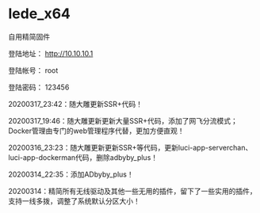 # lede_x64
自用精简固件

登陆地址： http://10.10.10.1

登陆帐号： root

登陆密码： 123456


20200317_23:42：随大雕更新SSR+代码！

20200317_19:46：随大雕更新更新大量SSR+代码，添加了网飞分流模式；Docker管理由专门的web管理程序代替，更加方便直观！

20200316_23:23：随大雕更新更新SSR+等代码，更新luci-app-serverchan、luci-app-dockerman代码，删除adbyby_plus！

20200314_22:35：添加ADbyby_plus！

20200314：精简所有无线驱动及其他一些无用的插件，留下了一些实用的插件，支持一线多拨，调整了系统默认分区大小！
